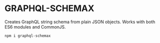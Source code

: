 # GRAPHQL-SCHEMAX

Creates GraphQL string schema from plain JSON objects. Works with both ES6 modules and CommonJS. 

```
npm i graphql-schemax
```


